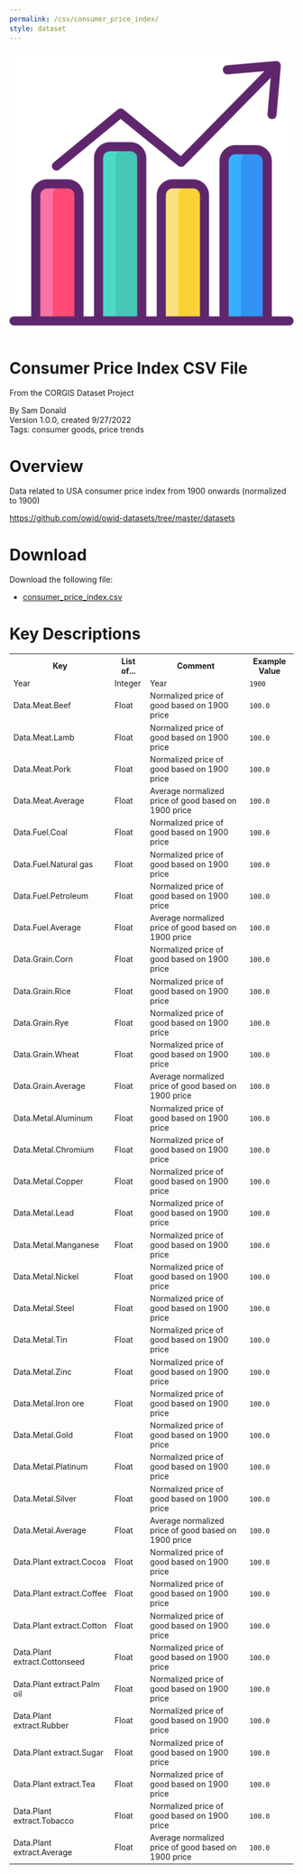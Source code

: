 ```yaml
---
permalink: /csv/consumer_price_index/
style: dataset
---
```


<img class="img-thumbnail float-right"
     src="/images/datasets/consumer-price-index-icon.png"
     alt="consumer price index icon"
     role="presentation">

# Consumer Price Index CSV File

<p class='lead'>From the CORGIS Dataset Project</p>

<span class='text-muted'>By Sam Donald</span><br>
<span class='text-muted'>Version 1.0.0, created 9/27/2022</span><br>
<span class='text-muted'>Tags: consumer goods, price trends</span>

# Overview

Data related to USA consumer price index from 1900 onwards (normalized to 1900)


<https://github.com/owid/owid-datasets/tree/master/datasets>




# Download

Download the following file:

* <a href='../../datasets/csv/consumer_price_index/consumer_price_index.csv' download>consumer_price_index.csv <span class="fas fa-download"></span></a>

# Key Descriptions
    
<table class='table table-condensed table-striped table-bordered table-hover'>
<tr>
    <th class=''>Key</th>
    <th class=''>List of...</th>
    <th class=''>Comment</th>
    <th class=''>Example Value</th>
</tr>

<tr>
    <td>Year</td>
    <td>Integer</td> 
    <td>Year</td>
    <td><code>1900</code></td>
</tr>

<tr>
    <td>Data.Meat.Beef</td>
    <td>Float</td> 
    <td>Normalized price of good based on 1900 price</td>
    <td><code>100.0</code></td>
</tr>

<tr>
    <td>Data.Meat.Lamb</td>
    <td>Float</td> 
    <td>Normalized price of good based on 1900 price</td>
    <td><code>100.0</code></td>
</tr>

<tr>
    <td>Data.Meat.Pork</td>
    <td>Float</td> 
    <td>Normalized price of good based on 1900 price</td>
    <td><code>100.0</code></td>
</tr>

<tr>
    <td>Data.Meat.Average</td>
    <td>Float</td> 
    <td>Average normalized price of good based on 1900 price</td>
    <td><code>100.0</code></td>
</tr>

<tr>
    <td>Data.Fuel.Coal</td>
    <td>Float</td> 
    <td>Normalized price of good based on 1900 price</td>
    <td><code>100.0</code></td>
</tr>

<tr>
    <td>Data.Fuel.Natural gas</td>
    <td>Float</td> 
    <td>Normalized price of good based on 1900 price</td>
    <td><code>100.0</code></td>
</tr>

<tr>
    <td>Data.Fuel.Petroleum</td>
    <td>Float</td> 
    <td>Normalized price of good based on 1900 price</td>
    <td><code>100.0</code></td>
</tr>

<tr>
    <td>Data.Fuel.Average</td>
    <td>Float</td> 
    <td>Average normalized price of good based on 1900 price</td>
    <td><code>100.0</code></td>
</tr>

<tr>
    <td>Data.Grain.Corn</td>
    <td>Float</td> 
    <td>Normalized price of good based on 1900 price</td>
    <td><code>100.0</code></td>
</tr>

<tr>
    <td>Data.Grain.Rice</td>
    <td>Float</td> 
    <td>Normalized price of good based on 1900 price</td>
    <td><code>100.0</code></td>
</tr>

<tr>
    <td>Data.Grain.Rye</td>
    <td>Float</td> 
    <td>Normalized price of good based on 1900 price</td>
    <td><code>100.0</code></td>
</tr>

<tr>
    <td>Data.Grain.Wheat</td>
    <td>Float</td> 
    <td>Normalized price of good based on 1900 price</td>
    <td><code>100.0</code></td>
</tr>

<tr>
    <td>Data.Grain.Average</td>
    <td>Float</td> 
    <td>Average normalized price of good based on 1900 price</td>
    <td><code>100.0</code></td>
</tr>

<tr>
    <td>Data.Metal.Aluminum</td>
    <td>Float</td> 
    <td>Normalized price of good based on 1900 price</td>
    <td><code>100.0</code></td>
</tr>

<tr>
    <td>Data.Metal.Chromium</td>
    <td>Float</td> 
    <td>Normalized price of good based on 1900 price</td>
    <td><code>100.0</code></td>
</tr>

<tr>
    <td>Data.Metal.Copper</td>
    <td>Float</td> 
    <td>Normalized price of good based on 1900 price</td>
    <td><code>100.0</code></td>
</tr>

<tr>
    <td>Data.Metal.Lead</td>
    <td>Float</td> 
    <td>Normalized price of good based on 1900 price</td>
    <td><code>100.0</code></td>
</tr>

<tr>
    <td>Data.Metal.Manganese</td>
    <td>Float</td> 
    <td>Normalized price of good based on 1900 price</td>
    <td><code>100.0</code></td>
</tr>

<tr>
    <td>Data.Metal.Nickel</td>
    <td>Float</td> 
    <td>Normalized price of good based on 1900 price</td>
    <td><code>100.0</code></td>
</tr>

<tr>
    <td>Data.Metal.Steel</td>
    <td>Float</td> 
    <td>Normalized price of good based on 1900 price</td>
    <td><code>100.0</code></td>
</tr>

<tr>
    <td>Data.Metal.Tin</td>
    <td>Float</td> 
    <td>Normalized price of good based on 1900 price</td>
    <td><code>100.0</code></td>
</tr>

<tr>
    <td>Data.Metal.Zinc</td>
    <td>Float</td> 
    <td>Normalized price of good based on 1900 price</td>
    <td><code>100.0</code></td>
</tr>

<tr>
    <td>Data.Metal.Iron ore</td>
    <td>Float</td> 
    <td>Normalized price of good based on 1900 price</td>
    <td><code>100.0</code></td>
</tr>

<tr>
    <td>Data.Metal.Gold</td>
    <td>Float</td> 
    <td>Normalized price of good based on 1900 price</td>
    <td><code>100.0</code></td>
</tr>

<tr>
    <td>Data.Metal.Platinum</td>
    <td>Float</td> 
    <td>Normalized price of good based on 1900 price</td>
    <td><code>100.0</code></td>
</tr>

<tr>
    <td>Data.Metal.Silver</td>
    <td>Float</td> 
    <td>Normalized price of good based on 1900 price</td>
    <td><code>100.0</code></td>
</tr>

<tr>
    <td>Data.Metal.Average</td>
    <td>Float</td> 
    <td>Average normalized price of good based on 1900 price</td>
    <td><code>100.0</code></td>
</tr>

<tr>
    <td>Data.Plant extract.Cocoa</td>
    <td>Float</td> 
    <td>Normalized price of good based on 1900 price</td>
    <td><code>100.0</code></td>
</tr>

<tr>
    <td>Data.Plant extract.Coffee</td>
    <td>Float</td> 
    <td>Normalized price of good based on 1900 price</td>
    <td><code>100.0</code></td>
</tr>

<tr>
    <td>Data.Plant extract.Cotton</td>
    <td>Float</td> 
    <td>Normalized price of good based on 1900 price</td>
    <td><code>100.0</code></td>
</tr>

<tr>
    <td>Data.Plant extract.Cottonseed</td>
    <td>Float</td> 
    <td>Normalized price of good based on 1900 price</td>
    <td><code>100.0</code></td>
</tr>

<tr>
    <td>Data.Plant extract.Palm oil</td>
    <td>Float</td> 
    <td>Normalized price of good based on 1900 price</td>
    <td><code>100.0</code></td>
</tr>

<tr>
    <td>Data.Plant extract.Rubber</td>
    <td>Float</td> 
    <td>Normalized price of good based on 1900 price</td>
    <td><code>100.0</code></td>
</tr>

<tr>
    <td>Data.Plant extract.Sugar</td>
    <td>Float</td> 
    <td>Normalized price of good based on 1900 price</td>
    <td><code>100.0</code></td>
</tr>

<tr>
    <td>Data.Plant extract.Tea</td>
    <td>Float</td> 
    <td>Normalized price of good based on 1900 price</td>
    <td><code>100.0</code></td>
</tr>

<tr>
    <td>Data.Plant extract.Tobacco</td>
    <td>Float</td> 
    <td>Normalized price of good based on 1900 price</td>
    <td><code>100.0</code></td>
</tr>

<tr>
    <td>Data.Plant extract.Average</td>
    <td>Float</td> 
    <td>Average normalized price of good based on 1900 price</td>
    <td><code>100.0</code></td>
</tr>

</table>